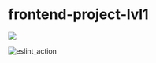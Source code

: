 # frontend-project-lvl1
<a href="https://codeclimate.com/github/codeclimate/codeclimate/maintainability"><img src="https://api.codeclimate.com/v1/badges/a99a88d28ad37a79dbf6/maintainability" /></a>

![eslint_action](https://github.com/nomadkyr/frontend-project-lvl1/workflows/eslint_action/badge.svg)


